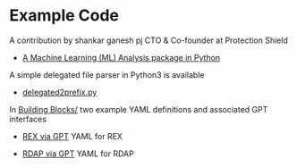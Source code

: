 # Example Code

A contribution by shankar ganesh pj CTO & Co-founder at Protection Shield

 * [A Machine Learning (ML) Analysis package in Python](Analyze/README.md)

A simple delegated file parser in Python3 is available

 * [delegated2prefix.py](delegated2prefix/README.md)

In [Building Blocks/](../Building%20Blocks/README.md) two example YAML definitions and associated GPT interfaces

 * [REX via GPT](../Building%20Blocks/REX.md) YAML for REX

 * [RDAP via GPT](../Building%20Blocks/RDAP.md) YAML for RDAP

   

